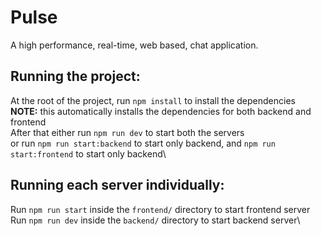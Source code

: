 # Pulse
A high performance, real-time, web based, chat application.

## Running the project:
At the root of the project, run `npm install` to install the dependencies\
**NOTE:** this automatically installs the dependencies for both backend and frontend\
After that either run `npm run dev` to start both the servers\
or run `npm run start:backend` to start only backend, and `npm run start:frontend` to start only backend\

## Running each server individually:
Run `npm run start` inside the `frontend/` directory to start frontend server\
Run `npm run dev` inside the `backend/` directory to start backend server\
